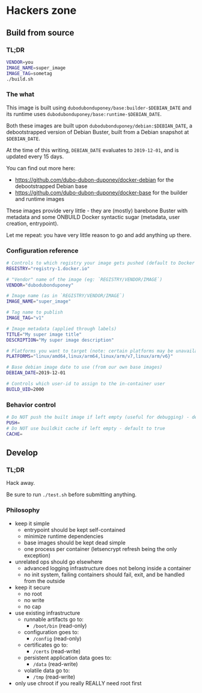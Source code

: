 # Hackers zone

## Build from source

### TL;DR

```bash
VENDOR=you
IMAGE_NAME=super_image
IMAGE_TAG=sometag
./build.sh
```

### The what

This image is built using `dubodubonduponey/base:builder-$DEBIAN_DATE` and its runtime uses `dubodubonduponey/base:runtime-$DEBIAN_DATE`.

Both these images are built upon `dubodubonduponey/debian:$DEBIAN_DATE`, a debootstrapped version of Debian Buster, built from a Debian snapshot at `$DEBIAN_DATE`.

At the time of this writing, `DEBIAN_DATE` evaluates to `2019-12-01`, and is updated every 15 days.

You can find out more here:

 * https://github.com/dubo-dubon-duponey/docker-debian for the debootstrapped Debian base
 * https://github.com/dubo-dubon-duponey/docker-base for the builder and runtime images

These images provide very little - they are (mostly) barebone Buster with metadata and some ONBUILD
Docker syntactic sugar (metadata, user creation, entrypoint).

Let me repeat: you have very little reason to go and add anything up there.

### Configuration reference

```bash
# Controls to which registry your image gets pushed (default to Docker Hub if left unspecified)
REGISTRY="registry-1.docker.io"

# "Vendor" name of the image (eg: `REGISTRY/VENDOR/IMAGE`)
VENDOR="dubodubonduponey"

# Image name (as in `REGISTRY/VENDOR/IMAGE`)
IMAGE_NAME="super_image"

# Tag name to publish
IMAGE_TAG="v1"

# Image metadata (applied through labels)
TITLE="My super image title"
DESCRIPTION="My super image description"

# Platforms you want to target (note: certain platforms may be unavailable for the underlying software)
PLATFORMS="linux/amd64,linux/arm64,linux/arm/v7,linux/arm/v6}"

# Base debian image date to use (from our own base images)
DEBIAN_DATE=2019-12-01

# Controls which user-id to assign to the in-container user
BUILD_UID=2000
```

### Behavior control

```bash
# Do NOT push the built image if left empty (useful for debugging) - default to true
PUSH=
# Do NOT use buildkit cache if left empty - default to true
CACHE=

```

## Develop

### TL;DR

Hack away.

Be sure to run `./test.sh` before submitting anything.

### Philosophy

 * keep it simple
    * entrypoint should be kept self-contained
    * minimize runtime dependencies
    * base images should be kept dead simple
    * one process per container (letsencrypt refresh being the only exception)
 * unrelated ops should go elsewhere
    * advanced logging infrastructure does not belong inside a container
    * no init system, failing containers should fail, exit, and be handled from the outside
 * keep it secure
    * no root
    * no write
    * no cap
 * use existing infrastructure
    * runnable artifacts go to:
        * `/boot/bin` (read-only)
    * configuration goes to:
        * `/config` (read-only)
    * certificates go to:
        * `/certs` (read-write)
    * persistent application data goes to:
        * `/data` (read-write)
    * volatile data go to:
        * `/tmp` (read-write)
 * only use chroot if you really REALLY need root first
